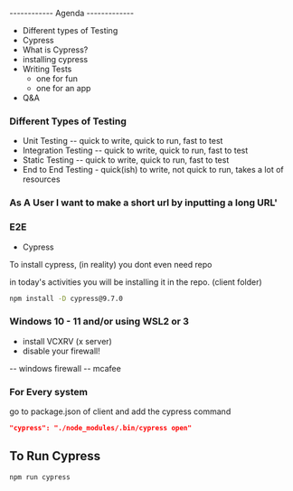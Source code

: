 ------------ Agenda -------------
- Different types of Testing
- Cypress
- What is Cypress?
- installing cypress
- Writing Tests
   - one for fun
   - one for an app
- Q&A


### Different Types of Testing

- Unit Testing  -- quick to write, quick to run, fast to test
- Integration Testing -- quick to write, quick to run, fast to test
- Static Testing  -- quick to write, quick to run, fast to test
- End to End Testing - quick(ish) to write, not quick to run, takes a lot of resources 

### As A User I want to make a short url by inputting a long URL'


### E2E

- Cypress

To install cypress, (in reality) you dont even need repo

in today's activities you will be installing it in the repo. (client folder)

```sh
npm install -D cypress@9.7.0
```

### Windows 10 - 11 and/or using WSL2 or 3

- install VCXRV (x server)
- disable your firewall!


-- windows firewall
-- mcafee 

### For Every system

go to package.json of client
and add the cypress command

```json
"cypress": "./node_modules/.bin/cypress open"
```

## To Run Cypress

`npm run cypress`